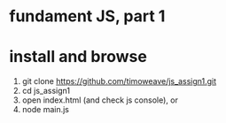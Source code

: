 # fundament JS, part 1

# install and browse

1. git clone https://github.com/timoweave/js_assign1.git
1. cd js_assign1
1. open index.html (and check js console), or 
1. node main.js



